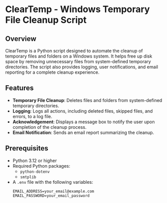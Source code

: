 # ClearTemp - Windows Temporary File Cleanup Script

## Overview

ClearTemp is a Python script designed to automate the cleanup of temporary files and folders on a Windows system. It helps free up disk space by removing unnecessary files from system-defined temporary directories. The script also provides logging, user notifications, and email reporting for a complete cleanup experience.

## Features

- **Temporary File Cleanup**: Deletes files and folders from system-defined temporary directories.
- **Logging**: Logs all actions, including deleted files, skipped files, and errors, to a log file.
- **Acknowledgement**: Displays a message box to notify the user upon completion of the cleanup process.
- **Email Notification**: Sends an email report summarizing the cleanup.

## Prerequisites

- Python 3.12 or higher
- Required Python packages:
  - `python-dotenv`
  - `smtplib`
- A `.env` file with the following variables:
  ```env
  EMAIL_ADDRESS=your_email@example.com
  EMAIL_PASSWORD=your_email_password
